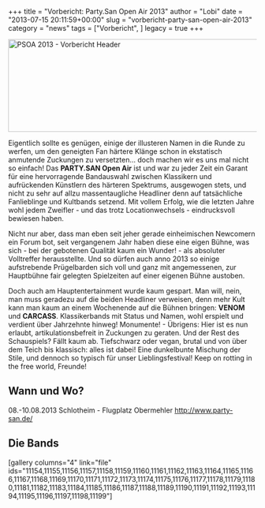 +++
title = "Vorbericht: Party.San Open Air 2013"
author = "Lobi"
date = "2013-07-15 20:11:59+00:00"
slug = "vorbericht-party-san-open-air-2013"
category = "news"
tags = ["Vorbericht", ]
legacy = true
+++

<img src="images//2013/07/PSOA-2013-Vorbericht-Header-690x188.jpg" alt="PSOA 2013 - Vorbericht Header" width="690" height="188" class="aligncenter size-large wp-image-11201" />

Eigentlich sollte es genügen, einige der illusteren Namen in die Runde zu werfen, um den geneigten Fan härtere Klänge schon in ekstatisch anmutende Zuckungen zu versetzten... doch machen wir es uns mal nicht so einfach! Das **PARTY.SAN Open Air** ist und war zu jeder Zeit ein Garant für eine hervorragende Bandauswahl zwischen Klassikern und aufrückenden Künstlern des härteren Spektrums, ausgewogen stets, und nicht zu sehr auf allzu massentaugliche Headliner denn auf tatsächliche Fanlieblinge und Kultbands setzend. Mit vollem Erfolg, wie die letzten Jahre wohl jedem Zweifler - und das trotz Locationwechsels - eindrucksvoll bewiesen haben.  

Nicht nur aber, dass man eben seit jeher gerade einheimischen Newcomern ein Forum bot, seit vergangenem Jahr haben diese eine eigen Bühne, was sich - bei der gebotenen Qualität kaum ein Wunder! - als absoluter Volltreffer herausstellte. Und so dürfen auch anno 2013 so einige aufstrebende Prügelbarden sich voll und ganz mit angemessenen, zur Hauptbühne fair gelegten Spielzeiten auf einer eigenen Bühne austoben.

Doch auch am Hauptentertainment wurde kaum gespart. Man will, nein, man muss geradezu auf die beiden Headliner verweisen, denn mehr Kult kann man kaum an einem Wochenende auf die Bühnen bringen: **VENOM** und **CARCASS**. Klassikerbands mit Status und Namen, wohl erspielt und verdient über Jahrzehnte hinweg! Monumente! - Übrigens: Hier ist es nun erlaubt, artikulationsbefreit in Zuckungen zu geraten. Und der Rest des Schauspiels? Fällt kaum ab. Tiefschwarz oder vegan, brutal und von über dem Teich bis klassisch: alles ist dabei! Eine dunkelbunte Mischung der Stile, und dennoch so typisch für unser Lieblingsfestival!  Keep on rotting in the free world, Freunde!

<h2>Wann und Wo?</h2>
08.-10.08.2013
Schlotheim - Flugplatz Obermehler
<a href="http://www.party-san.de/">http://www.party-san.de/</a>

<h2>Die Bands</h2>
[gallery columns="4" link="file" ids="11154,11155,11156,11157,11158,11159,11160,11161,11162,11163,11164,11165,11166,11167,11168,11169,11170,11171,11172,11173,11174,11175,11176,11177,11178,11179,11180,11181,11182,11183,11184,11185,11186,11187,11188,11189,11190,11191,11192,11193,11194,11195,11196,11197,11198,11199"]
